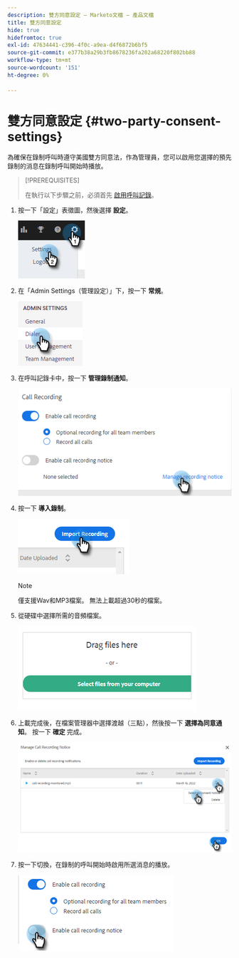 ```yaml
---
description: 雙方同意設定 — Marketo文檔 — 產品文檔
title: 雙方同意設定
hide: true
hidefromtoc: true
exl-id: 47634441-c396-4f0c-a9ea-d4f6872b6bf5
source-git-commit: e377b38a29b3fb8678236fa202a68220f802bb88
workflow-type: tm+mt
source-wordcount: '151'
ht-degree: 0%

---
```


# 雙方同意設定 {#two-party-consent-settings}

為確保在錄制呼叫時遵守美國雙方同意法，作為管理員，您可以啟用您選擇的預先錄制的消息在錄制呼叫開始時播放。

>[!PREREQUISITES]
>
>在執行以下步驟之前，必須首先 [啟用呼叫記錄](/help/marketo/product-docs/marketo-sales-insight/actions/phone/enable-call-recording.md)。

1. 按一下「設定」表徵圖，然後選擇 **設定**。

   ![](assets/two-party-consent-settings-1.png)

1. 在「Admin Settings（管理設定）」下，按一下 **常規**。

   ![](assets/two-party-consent-settings-2.png)

1. 在呼叫記錄卡中，按一下 **管理錄制通知**。

   ![](assets/two-party-consent-settings-3.png)

1. 按一下 **導入錄制**。

   ![](assets/two-party-consent-settings-4.png)

   >[!NOTE]
   >
   >僅支援Wav和MP3檔案。 無法上載超過30秒的檔案。

1. 從硬碟中選擇所需的音頻檔案。

   ![](assets/two-party-consent-settings-5.png)

1. 上載完成後，在檔案管理器中選擇渡越（三點），然後按一下 **選擇為同意通知**。 按一下 **確定** 完成。

   ![](assets/two-party-consent-settings-6.png)

1. 按一下切換，在錄制的呼叫開始時啟用所選消息的播放。

   ![](assets/two-party-consent-settings-7.png)
